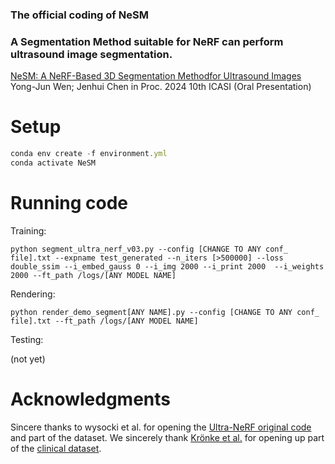 ### The official coding of NeSM
### A Segmentation Method suitable for NeRF can perform ultrasound image segmentation.
[NeSM: A NeRF-Based 3D Segmentation Methodfor Ultrasound Images](https://ieeexplore.ieee.org/document/10547922)
Yong-Jun Wen; Jenhui Chen
in Proc. 2024 10th ICASI (Oral Presentation)

# Setup
```javascript
conda env create -f environment.yml
conda activate NeSM
```
# Running code
Training:

`python segment_ultra_nerf_v03.py --config [CHANGE TO ANY conf_ file].txt --expname test_generated --n_iters [>500000] --loss double_ssim --i_embed_gauss 0 --i_img 2000 --i_print 2000  --i_weights 2000 --ft_path /logs/[ANY MODEL NAME]`

Rendering:

`python render_demo_segment[ANY NAME].py --config [CHANGE TO ANY conf_ file].txt --ft_path /logs/[ANY MODEL NAME]`

Testing:

(not yet)

# Acknowledgments
Sincere thanks to wysocki et al. for opening the [Ultra-NeRF original code](https://github.com/magdalena-wysocki/ultra-nerf/tree/main) and part of the dataset.
We sincerely thank [Krönke et al.](https://journals.plos.org/plosone/article?id=10.1371/journal.pone.0268550) for opening up part of the [clinical dataset](https://www.cs.cit.tum.de/camp/publications/segthy-dataset/).
